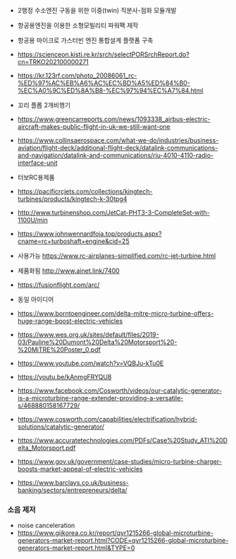 - 2행정 수소엔진 구동을 위한 이중(twin) 직분사-점화 모듈개발 


- 항공용엔진을 이용한 소형모빌리티 파워팩 제작 


- 항공용 마이크로 가스터빈 엔진 통합설계 플랫폼 구축
- https://scienceon.kisti.re.kr/srch/selectPORSrchReport.do?cn=TRKO202100000271


- https://kr.123rf.com/photo_20086061_rc-%ED%97%AC%EB%A6%AC%EC%BD%A5%ED%84%B0-%EC%A0%9C%ED%8A%B8-%EC%97%94%EC%A7%84.html



- 꼬리 플롭 2개비행기

- https://www.greencarreports.com/news/1093338_airbus-electric-aircraft-makes-public-flight-in-uk-we-still-want-one
- https://www.collinsaerospace.com/what-we-do/industries/business-aviation/flight-deck/additional-flight-deck/datalink-communications-and-navigation/datalink-and-communications/riu-4010-4110-radio-interface-unit




- 터보RC용제품
- https://pacificrcjets.com/collections/kingtech-turbines/products/kingtech-k-30tpg4
- http://www.turbinenshop.com/JetCat-PHT3-3-CompleteSet-with-1100U/min
- https://www.johnwennardfoja.top/products.aspx?cname=rc+turboshaft+engine&cid=25


- 사용가능 https://www.rc-airplanes-simplified.com/rc-jet-turbine.html
- 제품화됨 http://www.ainet.link/7400
- https://fusionflight.com/arc/

- 동일 아이디어
- https://www.borntoengineer.com/delta-mitre-micro-turbine-offers-huge-range-boost-electric-vehicles
- https://www.wes.org.uk/sites/default/files/2019-03/Pauline%20Dumont%20Delta%20Motorsport%20-%20MiTRE%20Poster_0.pdf
- https://www.youtube.com/watch?v=VQBJu-kTu0E
- https://youtu.be/kAnmgFRYQU8

- https://www.facebook.com/Cosworth/videos/our-catalytic-generator-is-a-microturbine-range-extender-providing-a-versatile-s/468880158167729/
- https://www.cosworth.com/capabilities/electrification/hybrid-solutions/catalytic-generator/
- https://www.accuratetechnologies.com/PDFs/Case%20Study_ATI%20Delta_Motorsport.pdf
- https://www.gov.uk/government/case-studies/micro-turbine-charger-boosts-market-appeal-of-electric-vehicles
- https://www.barclays.co.uk/business-banking/sectors/entrepreneurs/delta/



### 소음 제저
- noise canceleration
- https://www.giikorea.co.kr/report/qyr1215266-global-microturbine-generators-market-report.html?CODE=qyr1215266-global-microturbine-generators-market-report.html&TYPE=0







